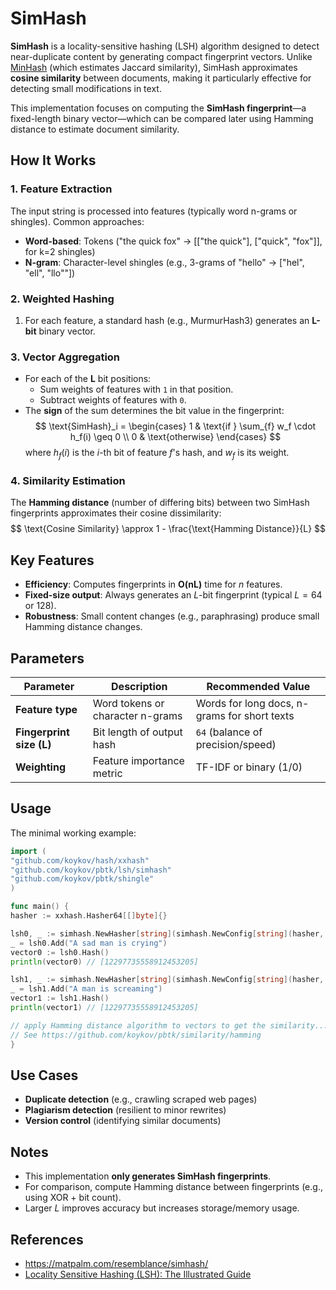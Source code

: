 # SimHash

**SimHash** is a locality-sensitive hashing (LSH) algorithm designed to detect near-duplicate content by generating
compact fingerprint vectors. Unlike [MinHash](../minhash) (which estimates Jaccard similarity), SimHash approximates
**cosine similarity** between documents, making it particularly effective for detecting small modifications in text.

This implementation focuses on computing the **SimHash fingerprint**—a fixed-length binary vector—which can be compared
later using Hamming distance to estimate document similarity.

## How It Works

### 1. Feature Extraction

The input string is processed into features (typically word n-grams or shingles). Common approaches:

- **Word-based**: Tokens ("the quick fox" → [["the quick"], ["quick", "fox"]], for k=2 shingles)
- **N-gram**: Character-level shingles (e.g., 3-grams of "hello" → ["hel", "ell", "llo""])

### 2. Weighted Hashing

1. For each feature, a standard hash (e.g., MurmurHash3) generates an **L-bit** binary vector.

### 3. Vector Aggregation

- For each of the **L** bit positions:
    - Sum weights of features with `1` in that position.
    - Subtract weights of features with `0`.
- The **sign** of the sum determines the bit value in the fingerprint:  
  $$
  \text{SimHash}_i =
  \begin{cases}
  1 & \text{if } \sum_{f} w_f \cdot h_f(i) \geq 0 \\
  0 & \text{otherwise}
  \end{cases}
  $$
  where $h_f(i)$ is the $i$-th bit of feature $f$'s hash, and $w_f$ is its weight.

### 4. Similarity Estimation

The **Hamming distance** (number of differing bits) between two SimHash fingerprints approximates their cosine
dissimilarity:  
$$
\text{Cosine Similarity} \approx 1 - \frac{\text{Hamming Distance}}{L}
$$

## Key Features

- **Efficiency**: Computes fingerprints in **O(nL)** time for $n$ features.
- **Fixed-size output**: Always generates an $L$-bit fingerprint (typical $L=64$ or $128$).
- **Robustness**: Small content changes (e.g., paraphrasing) produce small Hamming distance changes.

## Parameters

| Parameter                | Description                      | Recommended Value                            |  
|--------------------------|----------------------------------|----------------------------------------------|  
| **Feature type**         | Word tokens or character n-grams | Words for long docs, n-grams for short texts |  
| **Fingerprint size (L)** | Bit length of output hash        | `64` (balance of precision/speed)            |  
| **Weighting**            | Feature importance metric        | TF-IDF or binary (1/0)                       |  

## Usage

The minimal working example:

```go
import (
"github.com/koykov/hash/xxhash"
"github.com/koykov/pbtk/lsh/simhash"
"github.com/koykov/pbtk/shingle"
)

func main() {
hasher := xxhash.Hasher64[[]byte]{}

lsh0, _ := simhash.NewHasher[string](simhash.NewConfig[string](hasher, shingle.NewChar[string](3, "")))
_ = lsh0.Add("A sad man is crying")
vector0 := lsh0.Hash()
println(vector0) // [12297735558912453205]

lsh1, _ := simhash.NewHasher[string](simhash.NewConfig[string](hasher, shingle.NewChar[string](3, "")))
_ = lsh1.Add("A man is screaming")
vector1 := lsh1.Hash()
println(vector1) // [12297735558912453205]

// apply Hamming distance algorithm to vectors to get the similarity...
// See https://github.com/koykov/pbtk/similarity/hamming
}
```

## Use Cases

- **Duplicate detection** (e.g., crawling scraped web pages)
- **Plagiarism detection** (resilient to minor rewrites)
- **Version control** (identifying similar documents)

## Notes

- This implementation **only generates SimHash fingerprints**.
- For comparison, compute Hamming distance between fingerprints (e.g., using XOR + bit count).
- Larger $L$ improves accuracy but increases storage/memory usage.

## References

* https://matpalm.com/resemblance/simhash/
* [Locality Sensitive Hashing (LSH): The Illustrated Guide](https://www.pinecone.io/learn/series/faiss/locality-sensitive-hashing/)
